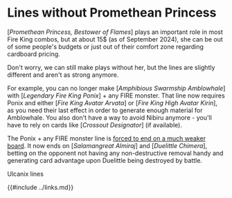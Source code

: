 # Lines without Promethean Princess

[_Promethean Princess, Bestower of Flames_] plays an important role in most Fire King combos,
but at about 15$ (as of September 2024), she can be out of some people's budgets
or just out of their comfort zone regarding cardboard pricing.

Don't worry, we can still make plays without her, but the lines are slightly different and aren't as strong anymore.

For example, you can no longer make [_Amphibious Swarmship Amblowhale_] with [_Legendary Fire King Ponix_] + any FIRE monster.
That line now requires Ponix and either [_Fire King Avatar Arvata_] or [_Fire King High Avatar Kirin_],
as you need their last effect in order to generate enough material for Amblowhale.
You also don't have a way to avoid Nibiru anymore - you'll have to rely on cards like [_Crossout Designator_] (if available).

The Ponix + any FIRE monster line is [forced to end on a much weaker board]. It now ends on [_Salamangreat Almiraj_] and [_Duelittle Chimera_],
betting on the opponent not having any non-destructive removal handy and generating card advantage upon Duelittle being destroyed by battle.

Ulcanix lines

[forced to end on a much weaker board]: ./1.5-card-ponix-no-princess.md
{{#include ../links.md}}

